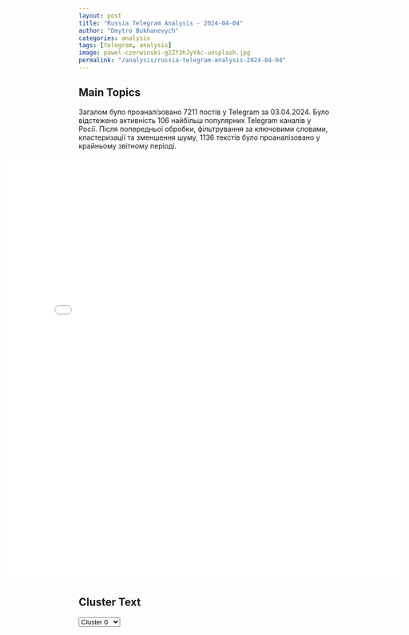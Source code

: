 ```yaml
---
layout: post
title: "Russia Telegram Analysis - 2024-04-04"
author: "Dmytro Bukhanevych"
categories: analysis
tags: [telegram, analysis]
image: pawel-czerwinski-g2Zf3hJyYAc-unsplash.jpg
permalink: "/analysis/russia-telegram-analysis-2024-04-04"
---
```


<style>
    /* Adjusting iframe-container styles */
    .wide-iframe-container {
        width: calc(100% + 30vw);  /* Extending the width */
        margin-left: -15vw;       /* Negative margin to push to the left */
        overflow: hidden;         /* In case the iframe content spills over */
    }

    .wide-iframe-container iframe {
        width: 100%;  /* Making the iframe take the full width of its container */
        border: none; /* Removing any borders from the iframe */
    }

    /* Toggle mechanism */
    .hidden {
        display: none;
    }
    
    .show-content-target:checked + .show-content {
        display: block;
    }
</style>

<h2>Main Topics</h2>
<p>Загалом було проаналізовано 7211 постів у Telegram за 03.04.2024. Було відстежено активність 106 найбільш популярних Telegram каналів у Росії. Після попередньої обробки, фільтрування за ключовими словами, кластеризації та зменшення шуму, 1136 текстів було проаналізовано у крайньому звітному періоді.</p>
<!-- Embedding Main Plotly Visualization -->
<div class="wide-iframe-container">
    <iframe src="{{site.baseurl}}/visualizations/2024-04-04/fig_topics_time.html" height="850"></iframe>
</div>


<h2>Cluster Text</h2>

<!-- Dropdown to select a cluster -->
<select id="clusterSelector" onchange="displayClusterText()">
<option value="0">Cluster 0</option><option value="1">Cluster 1</option><option value="2">Cluster 2</option><option value="3">Cluster 3</option><option value="4">Cluster 4</option><option value="5">Cluster 5</option><option value="6">Cluster 6</option><option value="7">Cluster 7</option><option value="8">Cluster 8</option><option value="9">Cluster 9</option><option value="10">Cluster 10</option><option value="11">Cluster 11</option><option value="12">Cluster 12</option>
</select>

<!-- Display area for the selected cluster's text -->
<div id="clusterTextDisplay" class="hidden"></div>

<script type="text/javascript">
    var clusterDetails = {"0": "<b>Total Posts:</b> 40<br><b>Date:</b> 2024-04-03 19:49:18+00:00<br><b>Author:</b> warhistoryalconafter<br><b>Link:</b> https://t.me/s/warhistoryalconafter/156223<br><b>Subscribers:</b> 494268<br><b>Text:</b> \u0422\u0435\u043a\u0441\u0442: \ud83c\uddf7\ud83c\uddfa \ud83c\uddeb\ud83c\uddf7 \ud83c\uddfa\ud83c\udde6\u26a1\ufe0f\u041c\u0438\u043d\u0438\u0441\u0442\u0440 \u043e\u0431\u043e\u0440\u043e\u043d\u044b \u0424\u0440\u0430\u043d\u0446\u0438\u0438 \u043d\u0430\u0441\u0442\u043e\u0439\u0447\u0438\u0432\u043e \u043f\u044b\u0442\u0430\u043b\u0441\u044f \u0443\u0431\u0435\u0434\u0438\u0442\u044c \u0428\u043e\u0439\u0433\u0443 \u0432 \u043d\u0435\u043f\u0440\u0438\u0447\u0430\u0441\u0442\u043d\u043e\u0441\u0442\u0438 \u0423\u043a\u0440\u0430\u0438\u043d\u044b \u0438 \u0417\u0430\u043f\u0430\u0434\u0430 \u043a \u0430\u0442\u0430\u043a\u0435 \u0442\u0435\u0440\u0440\u043e\u0440\u0438\u0441\u0442\u043e\u0432 \u0432 \"\u041a\u0440\u043e\u043a\u0443\u0441\u0435\", \u043f\u0435\u0440\u0435\u043a\u043b\u0430\u0434\u044b\u0432\u0430\u044f \u043e\u0442\u0432\u0435\u0442\u0441\u0442\u0432\u0435\u043d\u043d\u043e\u0441\u0442\u044c \u043d\u0430 \u0437\u0430\u043f\u0440\u0435\u0449\u0435\u043d\u043d\u043e\u0435 \u0432 \u0420\u043e\u0441\u0441\u0438\u0438 \u0418\u0413, \u0441\u043e\u043e\u0431\u0449\u0438\u043b\u0438 \u0432 \u041c\u0438\u043d\u043e\u0431\u043e\u0440\u043e\u043d\u044b \u0420\u0424. \u0428\u043e\u0439\u0433\u0443 \u0437\u0430\u044f\u0432\u0438\u043b \u0444\u0440\u0430\u043d\u0446\u0443\u0437\u0441\u043a\u043e\u043c\u0443 \u043a\u043e\u043b\u043b\u0435\u0433\u0435, \u0447\u0442\u043e \u0438\u043c\u0435\u044e\u0442\u0441\u044f \u0441\u0432\u0435\u0434\u0435\u043d\u0438\u044f \u043e\u0431 \u0443\u043a\u0440\u0430\u0438\u043d\u0441\u043a\u043e\u043c \u0441\u043b\u0435\u0434\u0435 \u0432 \u043e\u0440\u0433\u0430\u043d\u0438\u0437\u0430\u0446\u0438\u0438 \u0442\u0435\u0440\u0430\u043a\u0442\u0430. \u0428\u043e\u0439\u0433\u0443 \u0442\u0430\u043a\u0436\u0435 \u0443\u043a\u0430\u0437\u0430\u043b \u0433\u043b\u0430\u0432\u0435 \u041c\u0438\u043d\u043e\u0431\u043e\u0440\u043e\u043d\u044b \u0424\u0440\u0430\u043d\u0446\u0438\u0438, \u0447\u0442\u043e \u043f\u0440\u0438 \u043f\u0440\u0430\u043a\u0442\u0438\u0447\u0435\u0441\u043a\u043e\u0439 \u0440\u0435\u0430\u043b\u0438\u0437\u0430\u0446\u0438\u0438 \u043f\u043b\u0430\u043d\u043e\u0432 \u043f\u043e \u043e\u0442\u043f\u0440\u0430\u0432\u043a\u0435 \u0444\u0440\u0430\u043d\u0446\u0443\u0437\u0441\u043a\u043e\u0433\u043e \u043a\u043e\u043d\u0442\u0438\u043d\u0433\u0435\u043d\u0442\u0430 \u043d\u0430 \u0423\u043a\u0440\u0430\u0438\u043d\u0443 \u044d\u0442\u043e \u0441\u043e\u0437\u0434\u0430\u0441\u0442 \u043f\u0440\u043e\u0431\u043b\u0435\u043c\u044b \u041f\u0430\u0440\u0438\u0436\u0443.", "1": "<b>Total Posts:</b> 198<br><b>Date:</b> 2024-04-03 16:08:50+00:00<br><b>Author:</b> ostashkonews<br><b>Link:</b> https://t.me/s/OstashkoNews/128392<br><b>Subscribers:</b> 385940<br><b>Text:</b> \u0422\u0435\u043a\u0441\u0442: \ud83c\uddf7\ud83c\uddfa\u0417\u0430\u044f\u0432\u043b\u0435\u043d\u0438\u044f \u0412\u043b\u0430\u0434\u0438\u043c\u0438\u0440\u0430 \u041f\u0443\u0442\u0438\u043d\u0430 \u0432 \u0440\u0435\u0436\u0438\u043c\u0435 \u0412\u041a\u0421 \u043f\u0440\u0438 \u043e\u0442\u043a\u0440\u044b\u0442\u0438\u0438 \u043d\u043e\u0432\u044b\u0445 \u043e\u0431\u044a\u0435\u043a\u0442\u043e\u0432 \u0432 \u0414\u043e\u043d\u0431\u0430\u0441\u0441\u0435 \u0438 \u041d\u043e\u0432\u043e\u0440\u043e\u0441\u0441\u0438\u0438\u25aa\ufe0f\u041a 2030 \u0433\u043e\u0434\u0443 \u0414\u043e\u043d\u0435\u0446\u043a\u0430\u044f \u0438 \u041b\u0443\u0433\u0430\u043d\u0441\u043a\u0430\u044f \u043d\u0430\u0440\u043e\u0434\u043d\u044b\u0435 \u0440\u0435\u0441\u043f\u0443\u0431\u043b\u0438\u043a\u0438, \u0417\u0430\u043f\u043e\u0440\u043e\u0436\u0441\u043a\u0430\u044f \u0438 \u0425\u0435\u0440\u0441\u043e\u043d\u0441\u043a\u0430\u044f \u043e\u0431\u043b\u0430\u0441\u0442\u0438 \u0434\u043e\u043b\u0436\u043d\u044b \u0432\u044b\u0439\u0442\u0438 \u043d\u0430 \u043e\u0431\u0449\u0435\u0440\u043e\u0441\u0441\u0438\u0439\u0441\u043a\u0438\u0439 \u0443\u0440\u043e\u0432\u0435\u043d\u044c \u043f\u043e \u043a\u043b\u044e\u0447\u0435\u0432\u044b\u043c \u043f\u043e\u043a\u0430\u0437\u0430\u0442\u0435\u043b\u044f\u043c \u043a\u0430\u0447\u0435\u0441\u0442\u0432\u0430 \u0436\u0438\u0437\u043d\u0438 \u043b\u044e\u0434\u0435\u0439 \u0438 \u0441\u043e\u0446\u0438\u0430\u043b\u044c\u043d\u043e-\u044d\u043a\u043e\u043d\u043e\u043c\u0438\u0447\u0435\u0441\u043a\u043e\u0433\u043e \u0440\u0430\u0437\u0432\u0438\u0442\u0438\u044f.\u25aa\ufe0f\u041c\u044b \u043e\u0434\u0438\u043d \u043d\u0430\u0440\u043e\u0434, \u043c\u044b \u043d\u0438\u043a\u043e\u0433\u0434\u0430 \u043e\u0431 \u044d\u0442\u043e\u043c \u043d\u0435 \u0437\u0430\u0431\u044b\u0432\u0430\u043b\u0438, \u0438 \u043c\u044b \u0431\u0443\u0434\u0435\u043c \u0438\u0441\u0445\u043e\u0434\u0438\u0442\u044c \u0438\u0437 \u044d\u0442\u043e\u0433\u043e.\u25aa\ufe0f\u041d\u0443\u0436\u043d\u043e \u043d\u0430\u043b\u0430\u0436\u0438\u0432\u0430\u0442\u044c \u0440\u0430\u0431\u043e\u0442\u0443 \u043f\u0440\u0430\u0432\u043e\u043e\u0445\u0440\u0430\u043d\u0438\u0442\u0435\u043b\u044c\u043d\u044b\u0445 \u043e\u0440\u0433\u0430\u043d\u043e\u0432 \u043d\u0430 \u043d\u043e\u0432\u044b\u0445 \u0442\u0435\u0440\u0440\u0438\u0442\u043e\u0440\u0438\u044f\u0445, \u0447\u0442\u043e\u0431\u044b \u043b\u044e\u0434\u0438 \u0447\u0443\u0432\u0441\u0442\u0432\u043e\u0432\u0430\u043b\u0438 \u0441\u0435\u0431\u044f \u0432 \u0431\u0435\u0437\u043e\u043f\u0430\u0441\u043d\u043e\u0441\u0442\u0438 \u0432\u043e \u0432\u0441\u0435\u0445 \u0441\u043c\u044b\u0441\u043b\u0430\u0445.\u25aa\ufe0f\u0412 \u041c\u0430\u0440\u0438\u0443\u043f\u043e\u043b\u0435 \u043e\u0442\u043a\u0440\u044b\u0432\u0430\u0435\u0442\u0441\u044f \u0444\u0438\u043b\u0438\u0430\u043b \u0412\u043e\u043b\u0433\u043e\u0433\u0440\u0430\u0434\u0441\u043a\u043e\u0439 \u0430\u043a\u0430\u0434\u0435\u043c\u0438\u0438 \u041c\u0412\u0414, \u0432 \u043d\u0435\u0439 \u043d\u0430\u0447\u043d\u0443\u0442 \u0443\u0447\u0438\u0442\u044c\u0441\u044f \u0431\u043e\u043b\u0435\u0435 400 \u043a\u0443\u0440\u0441\u0430\u043d\u0442\u043e\u0432.\u25aa\ufe0f\u0412 \u041c\u0430\u0440\u0438\u0443\u043f\u043e\u043b\u0435 \u043f\u043e\u0441\u0442\u0440\u043e\u0435\u043d \u043d\u043e\u0432\u044b\u0439 \u0436\u0438\u043b\u043e\u0439 \u043a\u0432\u0430\u0440\u0442\u0430\u043b, \u0432 \u043d\u0435\u0433\u043e \u0432\u043e\u0448\u043b\u0438 10 \u043c\u043d\u043e\u0433\u043e\u043a\u0432\u0430\u0440\u0442\u0438\u0440\u043d\u044b\u0445 \u0434\u043e\u043c\u043e\u0432 \u043e\u0431\u0449\u0435\u0439 \u043f\u043b\u043e\u0449\u0430\u0434\u044c\u044e \u0431\u043e\u043b\u0435\u0435 65 000 \u043a\u0432 \u043c\u0435\u0442\u0440\u043e\u0432, \u044d\u0442\u043e \u043f\u043e\u0440\u044f\u0434\u043a\u0430 600 \u043a\u0432\u0430\u0440\u0442\u0438\u0440.\u25aa\ufe0f\u0412 \u041b\u0443\u0433\u0430\u043d\u0441\u043a\u0435 \u0432\u043e\u0441\u0441\u0442\u0430\u043d\u043e\u0432\u043b\u0435\u043d\u0430 \u0434\u0435\u0442\u0441\u043a\u043e-\u044e\u043d\u043e\u0448\u0435\u0441\u043a\u0430\u044f \u0441\u043f\u043e\u0440\u0442\u0448\u043a\u043e\u043b\u0430 \u041e\u043b\u0438\u043c\u043f\u0438\u0439\u0441\u043a\u043e\u0433\u043e \u0440\u0435\u0437\u0435\u0440\u0432\u0430 \u043f\u043e \u0442\u044f\u0436\u0451\u043b\u043e\u0439 \u0430\u0442\u043b\u0435\u0442\u0438\u043a\u0435.", "2": "<b>Total Posts:</b> 110<br><b>Date:</b> 2024-04-03 12:21:36+00:00<br><b>Author:</b> zhest_belgorod<br><b>Link:</b> https://t.me/s/zhest_belgorod/42061<br><b>Subscribers:</b> 664902<br><b>Text:</b> \u0422\u0435\u043a\u0441\u0442: \u2757\ufe0f\u0418\u043d\u0444\u043e\u0440\u043c\u0430\u0446\u0438\u044f \u043e \u043d\u0430\u043d\u0435\u0441\u0435\u043d\u043d\u044b\u0445 \u0412\u0421\u0423 \u0443\u0434\u0430\u0440\u0430\u0445 \u043f\u043e \u043d\u0430\u0448\u0435\u043c\u0443 \u0440\u0435\u0433\u0438\u043e\u043d\u0443 \u0437\u0430 \u043f\u0440\u043e\u0448\u0435\u0434\u0448\u0438\u0435 \u0441\u0443\u0442\u043a\u0438:\u2800\u25aa\ufe0f\u0412 \u0411\u0435\u043b\u0433\u043e\u0440\u043e\u0434\u0441\u043a\u043e\u043c \u0440\u0430\u0439\u043e\u043d\u0435 \u043f\u043e \u0441\u0435\u043b\u0443 \u0416\u0443\u0440\u0430\u0432\u043b\u0435\u0432\u043a\u0430 \u0432\u044b\u043f\u0443\u0449\u0435\u043d\u043e 10 \u0430\u0440\u0442\u0438\u043b\u043b\u0435\u0440\u0438\u0439\u0441\u043a\u0438\u0445 \u0441\u043d\u0430\u0440\u044f\u0434\u043e\u0432, \u0442\u0430\u043a\u0436\u0435 \u043f\u0440\u043e\u0442\u0438\u0432\u043d\u0438\u043a \u0430\u0442\u0430\u043a\u043e\u0432\u0430\u043b \u0441 \u043f\u043e\u043c\u043e\u0449\u044c\u044e \u0434\u0440\u043e\u043d\u0430-\u043a\u0430\u043c\u0438\u043a\u0430\u0434\u0437\u0435. \u0412 \u0441\u0435\u043b\u0435 \u0429\u0435\u0442\u0438\u043d\u043e\u0432\u043a\u0430 \u0441 \u0411\u041f\u041b\u0410 \u0441\u0431\u0440\u043e\u0448\u0435\u043d\u043e \u043e\u0434\u043d\u043e \u0432\u0437\u0440\u044b\u0432\u043d\u043e\u0435 \u0443\u0441\u0442\u0440\u043e\u0439\u0441\u0442\u0432\u043e. \u041f\u043e\u0434 \u0430\u0440\u0442\u0438\u043b\u043b\u0435\u0440\u0438\u0439\u0441\u043a\u0438\u0439 \u043e\u0431\u0441\u0442\u0440\u0435\u043b \u043f\u043e\u043f\u0430\u043b\u043e \u0441\u0435\u043b\u043e \u041d\u0435\u0445\u043e\u0442\u0435\u0435\u0432\u043a\u0430 \u2013 \u0437\u0430\u0444\u0438\u043a\u0441\u0438\u0440\u043e\u0432\u0430\u043d\u043e 3 \u043f\u0440\u0438\u043b\u0435\u0442\u0430. \u0412 \u0434\u0430\u043d\u043d\u044b\u0445 \u043d\u0430\u0441\u0435\u043b\u0435\u043d\u043d\u044b\u0445 \u043f\u0443\u043d\u043a\u0442\u0430\u0445 \u043f\u043e\u0441\u0442\u0440\u0430\u0434\u0430\u0432\u0448\u0438\u0445 \u0438 \u0440\u0430\u0437\u0440\u0443\u0448\u0435\u043d\u0438\u0439 \u043d\u0435\u0442. \u0412 \u0440\u0435\u0437\u0443\u043b\u044c\u0442\u0430\u0442\u0435 \u0432\u043e\u0437\u0434\u0443\u0448\u043d\u043e\u0439 \u0430\u0442\u0430\u043a\u0438 \u0441\u043e \u0441\u0442\u043e\u0440\u043e\u043d\u044b \u0412\u0421\u0423 \u0440\u0430\u0437\u043b\u0438\u0447\u043d\u044b\u0435 \u0440\u0430\u0437\u0440\u0443\u0448\u0435\u043d\u0438\u044f \u0432\u044b\u044f\u0432\u043b\u0435\u043d\u044b \u0432 \u0414\u0443\u0431\u043e\u0432\u0441\u043a\u043e\u043c \u0441\u0435\u043b\u044c\u0441\u043a\u043e\u043c \u043f\u043e\u0441\u0435\u043b\u0435\u043d\u0438\u0438 \u2013 \u043f\u043e\u0432\u0440\u0435\u0436\u0434\u0435\u043d\u044b 5 \u0447\u0430\u0441\u0442\u043d\u044b\u0445 \u0436\u0438\u043b\u044b\u0445 \u0434\u043e\u043c\u043e\u0432\u043b\u0430\u0434\u0435\u043d\u0438\u0439, 3 \u043c\u043d\u043e\u0433\u043e\u043a\u0432\u0430\u0440\u0442\u0438\u0440\u043d\u044b\u0445 \u0434\u043e\u043c\u0430, 3 \u043d\u0430\u0434\u0432\u043e\u0440\u043d\u044b\u0445 \u043f\u043e\u0441\u0442\u0440\u043e\u0439\u043a\u0438, \u043f\u0440\u043e\u0438\u0437\u0432\u043e\u0434\u0441\u0442\u0432\u0435\u043d\u043d\u043e\u0435 \u043f\u043e\u043c\u0435\u0449\u0435\u043d\u0438\u0435, \u0437\u0434\u0430\u043d\u0438\u0435 \u0422\u0426 \u0438 4 \u0430\u0432\u0442\u043e\u043c\u043e\u0431\u0438\u043b\u044f. \u0412 \u0422\u0430\u0432\u0440\u043e\u0432\u0441\u043a\u043e\u043c \u0441\u0435\u043b\u044c\u0441\u043a\u043e\u043c \u043f\u043e\u0441\u0435\u043b\u0435\u043d\u0438\u0438 \u043f\u043e\u0441\u0442\u0440\u0430\u0434\u0430\u043b\u0438 6 \u0447\u0430\u0441\u0442\u043d\u044b\u0445 \u0434\u043e\u043c\u043e\u0432\u043b\u0430\u0434\u0435\u043d\u0438\u0439 \u0438 \u043e\u0434\u0438\u043d \u0430\u0432\u0442\u043e\u043c\u043e\u0431\u0438\u043b\u044c, \u0432 \u0420\u0430\u0437\u0443\u043c\u0435\u043d\u0441\u043a\u043e\u043c \u0441\u0435\u043b\u044c\u0441\u043a\u043e\u043c \u043f\u043e\u0441\u0435\u043b\u0435\u043d\u0438\u0438 \u0438 \u043f\u043e\u0441\u0435\u043b\u043a\u0435 \u041e\u043a\u0442\u044f\u0431\u0440\u044c\u0441\u043a\u0438\u0439 \u2013 \u043f\u043e \u043e\u0434\u043d\u043e\u043c\u0443 \u0447\u0430\u0441\u0442\u043d\u043e\u043c\u0443 \u0434\u043e\u043c\u043e\u0432\u043b\u0430\u0434\u0435\u043d\u0438\u044e \u0438 \u043e\u0434\u043d\u043e\u0439 \u043d\u0430\u0434\u0432\u043e\u0440\u043d\u043e\u0439 \u043f\u043e\u0441\u0442\u0440\u043e\u0439\u043a\u0435, \u0432 \u0411\u0435\u043b\u043e\u0432\u0441\u043a\u043e\u043c \u0441\u0435\u043b\u044c\u0441\u043a\u043e\u043c \u043f\u043e\u0441\u0435\u043b\u0435\u043d\u0438\u0438 \u0438 \u043f\u043e\u0441\u0435\u043b\u043a\u0435 \u0421\u0435\u0432\u0435\u0440\u043d\u044b\u0439 \u2013 \u043f\u043e \u043e\u0434\u043d\u043e\u043c\u0443 \u0447\u0430\u0441\u0442\u043d\u043e\u043c\u0443 \u0434\u043e\u043c\u043e\u0432\u043b\u0430\u0434\u0435\u043d\u0438\u044e, \u0432 \u041c\u0430\u0439\u0441\u043a\u043e\u043c, \u041d\u0438\u043a\u043e\u043b\u044c\u0441\u043a\u043e\u043c \u0438 \u041d\u043e\u0432\u043e\u0441\u0430\u0434\u043e\u0432\u0441\u043a\u043e\u043c \u0441\u0435\u043b\u044c\u0441\u043a\u0438\u0445 \u043f\u043e\u0441\u0435\u043b\u0435\u043d\u0438\u044f\u0445 \u2013 \u043f\u043e \u043e\u0434\u043d\u043e\u043c\u0443 \u0430\u0432\u0442\u043e\u043c\u043e\u0431\u0438\u043b\u044e. \u041d\u0438 \u0432 \u043e\u0434\u043d\u043e\u043c \u0438\u0437 \u043d\u0430\u0441\u0435\u043b\u0435\u043d\u043d\u044b\u0445 \u043f\u0443\u043d\u043a\u0442\u043e\u0432 \u0440\u0430\u0439\u043e\u043d\u0430 \u043f\u043e\u0441\u0442\u0440\u0430\u0434\u0430\u0432\u0448\u0438\u0445 \u043d\u0435\u0442.\u2800\u25aa\ufe0f\u0412 \u0411\u043e\u0440\u0438\u0441\u043e\u0432\u0441\u043a\u043e\u043c \u0440\u0430\u0439\u043e\u043d\u0435 \u0432 \u0441\u0435\u043b\u0435 \u0426\u0430\u043f\u043e\u0432\u043a\u0430 \u0441 \u0411\u041f\u041b\u0410 \u0441\u0431\u0440\u043e\u0448\u0435\u043d\u043e 3 \u0432\u0437\u0440\u044b\u0432\u043d\u044b\u0445 \u0443\u0441\u0442\u0440\u043e\u0439\u0441\u0442\u0432\u0430. \u0415\u0441\u0442\u044c \u043e\u0434\u0438\u043d \u043f\u043e\u0441\u0442\u0440\u0430\u0434\u0430\u0432\u0448\u0438\u0439. \u041c\u0443\u0436\u0447\u0438\u043d\u0430 \u0441 \u043a\u043e\u043d\u0442\u0443\u0437\u0438\u0435\u0439, \u0433\u0435\u043c\u0430\u0442\u043e\u043c\u043e\u0439 \u0438 \u0441\u0441\u0430\u0434\u0438\u043d\u043e\u0439 \u043f\u0440\u0430\u0432\u043e\u0439 \u043d\u043e\u0433\u0438 \u043d\u0430\u0445\u043e\u0434\u0438\u0442\u0441\u044f \u0432 \u0433\u043e\u0440\u043e\u0434\u0441\u043a\u043e\u0439 \u0431\u043e\u043b\u044c\u043d\u0438\u0446\u0435 \u21162 \u0433\u043e\u0440\u043e\u0434\u0430 \u0411\u0435\u043b\u0433\u043e\u0440\u043e\u0434\u0430, \u0433\u0434\u0435 \u0432\u0440\u0430\u0447\u0438 \u043e\u043a\u0430\u0437\u044b\u0432\u0430\u044e\u0442 \u0435\u043c\u0443 \u0432\u0441\u044e \u043d\u0435\u043e\u0431\u0445\u043e\u0434\u0438\u043c\u0443\u044e \u043c\u0435\u0434\u0438\u0446\u0438\u043d\u0441\u043a\u0443\u044e \u043f\u043e\u043c\u043e\u0449\u044c. \u0412 \u0440\u0435\u0437\u0443\u043b\u044c\u0442\u0430\u0442\u0435 \u0430\u0442\u0430\u043a\u0438 \u043d\u0430 \u0442\u0435\u0440\u0440\u0438\u0442\u043e\u0440\u0438\u0438 \u0441\u0435\u043b\u044c\u0441\u043a\u043e\u0445\u043e\u0437\u044f\u0439\u0441\u0442\u0432\u0435\u043d\u043d\u043e\u0433\u043e \u043f\u0440\u0435\u0434\u043f\u0440\u0438\u044f\u0442\u0438\u044f \u043f\u043e\u0432\u0440\u0435\u0436\u0434\u0435\u043d \u0433\u0440\u0443\u0437\u043e\u0432\u043e\u0439 \u0430\u0432\u0442\u043e\u043c\u043e\u0431\u0438\u043b\u044c.\u2800\u25aa\ufe0f\u0412 \u0412\u0430\u043b\u0443\u0439\u0441\u043a\u043e\u043c \u0433\u043e\u0440\u043e\u0434\u0441\u043a\u043e\u043c \u043e\u043a\u0440\u0443\u0433\u0435 \u0432 \u0441\u0435\u043b\u0435 \u0414\u043e\u043b\u0433\u043e\u0435 \u043f\u0440\u043e\u0442\u0438\u0432\u043d\u0438\u043a \u0430\u0442\u0430\u043a\u043e\u0432\u0430\u043b \u0441 \u043f\u043e\u043c\u043e\u0449\u044c\u044e \u0434\u0432\u0443\u0445 \u0434\u0440\u043e\u043d\u043e\u0432-\u043a\u0430\u043c\u0438\u043a\u0430\u0434\u0437\u0435. \u041f\u043e\u0441\u0442\u0440\u0430\u0434\u0430\u0432\u0448\u0438\u0445 \u043d\u0435\u0442. \u0412 \u0434\u0432\u0443\u0445 \u0447\u0430\u0441\u0442\u043d\u044b\u0445 \u0436\u0438\u043b\u044b\u0445 \u0434\u043e\u043c\u043e\u0432\u043b\u0430\u0434\u0435\u043d\u0438\u044f\u0445 \u0432\u044b\u0431\u0438\u0442\u044b \u043e\u043a\u043d\u0430 \u0438 \u043f\u043e\u0441\u0435\u0447\u0435\u043d\u043e \u043e\u0433\u0440\u0430\u0436\u0434\u0435\u043d\u0438\u0435. \u041f\u043e\u0432\u0440\u0435\u0436\u0434\u0435\u043d\u043e \u0434\u0432\u0430 \u0430\u0432\u0442\u043e\u043c\u043e\u0431\u0438\u043b\u044f.\u2800\u25aa\ufe0f\u0412 \u0413\u0440\u0430\u0439\u0432\u043e\u0440\u043e\u043d\u0441\u043a\u043e\u043c \u0433\u043e\u0440\u043e\u0434\u0441\u043a\u043e\u043c \u043e\u043a\u0440\u0443\u0433\u0435 \u043f\u0440\u043e\u0434\u043e\u043b\u0436\u0430\u044e\u0442\u0441\u044f \u043e\u0431\u0441\u0442\u0440\u0435\u043b\u044b. \u0417\u0430 \u043f\u0440\u043e\u0448\u0435\u0434\u0448\u0438\u0435 \u0441\u0443\u0442\u043a\u0438 \u043d\u0430 \u0442\u0435\u0440\u0440\u0438\u0442\u043e\u0440\u0438\u0438 \u043e\u043a\u0440\u0443\u0433\u0430 \u043f\u043e\u0441\u0442\u0440\u0430\u0434\u0430\u0432\u0448\u0438\u0445 \u043d\u0435\u0442. \u0412 \u0433\u043e\u0440\u043e\u0434\u0435 \u0413\u0440\u0430\u0439\u0432\u043e\u0440\u043e\u043d \u0440\u0430\u0437\u043b\u0438\u0447\u043d\u044b\u0435 \u0440\u0430\u0437\u0440\u0443\u0448\u0435\u043d\u0438\u044f \u0432\u044b\u044f\u0432\u043b\u0435\u043d\u044b \u0432 \u043e\u0434\u043d\u043e\u043c \u0447\u0430\u0441\u0442\u043d\u043e\u043c \u0436\u0438\u043b\u043e\u043c \u0434\u043e\u043c\u043e\u0432\u043b\u0430\u0434\u0435\u043d\u0438\u0438. \u0412 \u0441\u0435\u043b\u0435 \u041c\u043e\u043a\u0440\u0430\u044f \u041e\u0440\u043b\u043e\u0432\u043a\u0430 \u043f\u043e\u0441\u0442\u0440\u0430\u0434\u0430\u043b\u0438 \u043e\u0434\u043d\u043e \u0447\u0430\u0441\u0442\u043d\u043e\u0435 \u0434\u043e\u043c\u043e\u0432\u043b\u0430\u0434\u0435\u043d\u0438\u0435 \u0438 \u043e\u0434\u0438\u043d \u0430\u0432\u0442\u043e\u043c\u043e\u0431\u0438\u043b\u044c, \u0432 \u0441\u0435\u043b\u0435 \u0417\u0430\u0440\u0435\u0447\u044c\u0435-\u041f\u0435\u0440\u0432\u043e\u0435 \u2013 \u043e\u0434\u0438\u043d \u0430\u0432\u0442\u043e\u043c\u043e\u0431\u0438\u043b\u044c, \u0432 \u0441\u0435\u043b\u0435 \u041a\u043e\u0437\u0438\u043d\u043a\u0430 \u2013 \u043e\u0434\u043d\u0430 \u043a\u0432\u0430\u0440\u0442\u0438\u0440\u0430 \u0432 \u041c\u041a\u0414, \u0432 \u0441\u0435\u043b\u0435 \u041f\u043e\u0447\u0430\u0435\u0432\u043e \u2013 \u0442\u0440\u0430\u043a\u0442\u043e\u0440, \u0432 \u0441\u0435\u043b\u0435 \u041d\u043e\u0432\u043e\u0441\u0442\u0440\u043e\u0435\u0432\u043a\u0430-\u0412\u0442\u043e\u0440\u0430\u044f \u2013 \u043e\u0434\u043d\u043e \u0447\u0430\u0441\u0442\u043d\u043e\u0435 \u0436\u0438\u043b\u043e\u0435 \u0434\u043e\u043c\u043e\u0432\u043b\u0430\u0434\u0435\u043d\u0438\u0435 \u0438 \u0445\u043e\u0437\u043f\u043e\u0441\u0442\u0440\u043e\u0439\u043a\u0430.\u2800\u25aa\ufe0f\u0412 \u041a\u043e\u0440\u043e\u0447\u0430\u043d\u0441\u043a\u043e\u043c \u0440\u0430\u0439\u043e\u043d\u0435 \u0440\u044f\u0434\u043e\u043c \u0441 \u0441\u0435\u043b\u043e\u043c \u0411\u0443\u0431\u043d\u043e\u0432\u043e \u0432 \u043f\u043e\u043b\u0435 \u043e\u0431\u043d\u0430\u0440\u0443\u0436\u0435\u043d \u0438 \u0443\u043d\u0438\u0447\u0442\u043e\u0436\u0435\u043d \u043d\u0430 \u043c\u0435\u0441\u0442\u0435 \u0432\u0445\u0440\u044b\u0432\u043e\u0442\u0435\u0445\u043d\u0438\u043a\u0430\u043c\u0438 \u0432\u0437\u0440\u044b\u0432\u043e\u043e\u043f\u0430\u0441\u043d\u044b\u0439 \u043f\u0440\u0435\u0434\u043c\u0435\u0442. \u041e\u0431\u043e\u0448\u043b\u043e\u0441\u044c \u0431\u0435\u0437 \u043f\u043e\u0441\u043b\u0435\u0434\u0441\u0442\u0432\u0438\u0439.\u2800\u25aa\ufe0f\u0412 \u041a\u0440\u0430\u0441\u043d\u043e\u044f\u0440\u0443\u0436\u0441\u043a\u043e\u043c \u0440\u0430\u0439\u043e\u043d\u0435 \u043f\u043e\u0434 \u043c\u0438\u043d\u043e\u043c\u0435\u0442\u043d\u044b\u0439 \u043e\u0431\u0441\u0442\u0440\u0435\u043b \u043f\u043e\u043f\u0430\u043b\u0430 \u043e\u043a\u0440\u0430\u0438\u043d\u0430 \u0441\u0435\u043b\u0430 \u0421\u0442\u0430\u0440\u043e\u0441\u0435\u043b\u044c\u0435 \u2013 \u0443\u0441\u0442\u0430\u043d\u043e\u0432\u043b\u0435\u043d\u043e 14 \u043f\u0440\u0438\u043b\u0435\u0442\u043e\u0432. \u0422\u0430\u043a\u0436\u0435 \u043d\u0430 \u043e\u043a\u0440\u0430\u0438\u043d\u0435 \u0441\u0435\u043b\u0430 \u043f\u0440\u043e\u0442\u0438\u0432\u043d\u0438\u043a \u0430\u0442\u0430\u043a\u043e\u0432\u0430\u043b \u0441 \u043f\u043e\u043c\u043e\u0449\u044c\u044e \u0434\u0432\u0443\u0445 \u0434\u0440\u043e\u043d\u043e\u0432-\u043a\u0430\u043c\u0438\u043a\u0430\u0434\u0437\u0435 \u0438 \u0441\u0431\u0440\u043e\u0441\u0438\u043b \u0441 \u0411\u041f\u041b\u0410 \u043e\u0434\u043d\u043e \u0432\u0437\u0440\u044b\u0432\u043d\u043e\u0435 \u0443\u0441\u0442\u0440\u043e\u0439\u0441\u0442\u0432\u043e. \u041f\u043e\u0441\u0442\u0440\u0430\u0434\u0430\u0432\u0448\u0438\u0445 \u0438 \u0440\u0430\u0437\u0440\u0443\u0448\u0435\u043d\u0438\u0439 \u043d\u0435\u0442.\u2800\u25aa\ufe0f\u0412 \u0428\u0435\u0431\u0435\u043a\u0438\u043d\u0441\u043a\u043e\u043c \u0433\u043e\u0440\u043e\u0434\u0441\u043a\u043e\u043c \u043e\u043a\u0440\u0443\u0433\u0435 \u043f\u043e \u0441\u0435\u043b\u0443 \u041a\u0440\u0430\u0441\u043d\u043e\u0435 \u0432\u044b\u043f\u0443\u0449\u0435\u043d\u043e 6 \u043c\u0438\u043d\u043e\u043c\u0435\u0442\u043d\u044b\u0445 \u0441\u043d\u0430\u0440\u044f\u0434\u043e\u0432, \u043f\u043e \u041c\u0410\u041f\u041f \u00ab\u0428\u0435\u0431\u0435\u043a\u0438\u043d\u043e\u00bb \u2013 5, \u043f\u043e \u0441\u0435\u043b\u0443 \u041d\u043e\u0432\u0430\u044f \u0422\u0430\u0432\u043e\u043b\u0436\u0430\u043d\u043a\u0430 \u2013 4 \u043c\u0438\u043d\u043e\u043c\u0435\u0442\u043d\u044b\u0445 \u0441\u043d\u0430\u0440\u044f\u0434\u0430. \u041d\u0438 \u0432 \u043e\u0434\u043d\u043e\u043c \u0438\u0437 \u043d\u0430\u0441\u0435\u043b\u0435\u043d\u043d\u044b\u0445 \u043f\u0443\u043d\u043a\u0442\u043e\u0432 \u043e\u043a\u0440\u0443\u0433\u0430 \u043f\u043e\u0441\u0442\u0440\u0430\u0434\u0430\u0432\u0448\u0438\u0445 \u0438 \u0440\u0430\u0437\u0440\u0443\u0448\u0435\u043d\u0438\u0439 \u043d\u0435\u0442.\ud83d\udd25 \u0416\u0435\u0441\u0442\u044c \u0411\u0435\u043b\u0433\u043e\u0440\u043e\u0434 - \u043f\u043e\u0434\u043f\u0438\u0441\u0430\u0442\u044c\u0441\u044f", "3": "<b>Total Posts:</b> 44<br><b>Date:</b> 2024-04-03 05:22:35+00:00<br><b>Author:</b> chtddd<br><b>Link:</b> https://t.me/s/chtddd/73744<br><b>Subscribers:</b> 457718<br><b>Text:</b> \u0422\u0435\u043a\u0441\u0442: \u2757\ufe0f\u0421\u0428\u0410 \u043f\u0440\u0435\u0434\u0443\u043f\u0440\u0435\u0436\u0434\u0430\u043b\u0438 \u0420\u043e\u0441\u0441\u0438\u044e \u043e \u043f\u043e\u0434\u0433\u043e\u0442\u043e\u0432\u043a\u0435 \u0442\u0435\u0440\u0430\u043a\u0442\u0430 \u0438\u043c\u0435\u043d\u043d\u043e \u0432 \u00ab\u041a\u0440\u043e\u043a\u0443\u0441\u0435\u00bb, \u043f\u0438\u0448\u0435\u0442 The Washington Post \u0441\u043e \u0441\u0441\u044b\u043b\u043a\u043e\u0439 \u043d\u0430 \u0438\u0441\u0442\u043e\u0447\u043d\u0438\u043a\u0438. \u0420\u0430\u0437\u0432\u0435\u0434\u0434\u0430\u043d\u044b\u0435 \u043f\u0435\u0440\u0435\u0434\u0430\u043b\u0438 \u041c\u043e\u0441\u043a\u0432\u0435 6 \u043c\u0430\u0440\u0442\u0430.\u0412\u0447\u0435\u0440\u0430 \u0433\u043b\u0430\u0432\u0430 \u0424\u0421\u0411 \u0411\u043e\u0440\u0442\u043d\u0438\u043a\u043e\u0432 \u0437\u0430\u044f\u0432\u0438\u043b, \u0447\u0442\u043e \u0438\u043d\u0444\u043e\u0440\u043c\u0430\u0446\u0438\u044f \u0412\u0430\u0448\u0438\u043d\u0433\u0442\u043e\u043d\u0430 \u0431\u044b\u043b\u0430 \u00ab\u0441\u043b\u0438\u0448\u043a\u043e\u043c \u043e\u0431\u0449\u0435\u0439\u00bb \u0438 \u00ab\u043d\u0435 \u043f\u043e\u0437\u0432\u043e\u043b\u0438\u043b\u0430 \u0432\u044b\u044f\u0432\u0438\u0442\u044c \u0432\u0441\u0435\u0445, \u043a\u0442\u043e \u043c\u043e\u0433 \u0443\u0447\u0430\u0441\u0442\u0432\u043e\u0432\u0430\u0442\u044c \u0432 \u043d\u0430\u043f\u0430\u0434\u0435\u043d\u0438\u0438\u00bb. \u041f\u0443\u0442\u0438\u043d \u0434\u043e \u0442\u0435\u0440\u0430\u043a\u0442\u0430 \u0438 \u0432\u043e\u0432\u0441\u0435 \u043f\u0443\u0431\u043b\u0438\u0447\u043d\u043e \u043d\u0430\u0437\u0432\u0430\u043b \u043f\u0440\u0435\u0434\u0443\u043f\u0440\u0435\u0436\u0434\u0435\u043d\u0438\u0435 \u0421\u0428\u0410 \u00ab\u0448\u0430\u043d\u0442\u0430\u0436\u043e\u043c\u00bb.", "4": "<b>Total Posts:</b> 40<br><b>Date:</b> 2024-04-03 21:06:33+00:00<br><b>Author:</b> boris_rozhin<br><b>Link:</b> https://t.me/s/boris_rozhin/118988<br><b>Subscribers:</b> 857892<br><b>Text:</b> \u0422\u0435\u043a\u0441\u0442: \u0412\u043e\u0435\u043d\u043d\u044b\u0439 \u044d\u043a\u0441\u043f\u0435\u0440\u0442 \u0411\u043e\u0440\u0438\u0441 \u0420\u043e\u0436\u0438\u043d \u043e \u0441\u0438\u0442\u0443\u0430\u0446\u0438\u0438 \u043d\u0430 \u0410\u0432\u0434\u0435\u0435\u0432\u0441\u043a\u043e\u043c \u043d\u0430\u043f\u0440\u0430\u0432\u043b\u0435\u043d\u0438\u0438 \u0421\u0412\u041e \u043a 00.03 \u043c\u0441\u043a 04.04.2024 \u0433. \u0441\u043f\u0435\u0446\u0438\u0430\u043b\u044c\u043d\u043e \u0434\u043b\u044f \u043a\u0430\u043d\u0430\u043b\u0430 \u0412\u043e\u0435\u043d\u043a\u043e\u0440 \u041a\u043e\u0442\u0435\u043d\u043e\u043a @voenkorKotenok:1. \u0412\u0421 \u0420\u0424 \u0440\u0430\u0441\u0448\u0438\u0440\u0438\u043b\u0438 \u0437\u043e\u043d\u0443 \u043a\u043e\u043d\u0442\u0440\u043e\u043b\u044f \u0443 \u0437\u0430\u043f\u0430\u0434\u043d\u044b\u0445 \u043e\u043a\u0440\u0430\u0438\u043d\u0430\u0445 \u043d.\u043f. \u0412\u043e\u0434\u044f\u043d\u043e\u0435, \u0430 \u0442\u0430\u043a\u0436\u0435 \u043d\u0435\u043c\u043d\u043e\u0433\u043e \u043f\u0440\u043e\u0434\u0432\u0438\u043d\u0443\u043b\u0438\u0441\u044c \u0432 \u043d.\u043f. \u041f\u0435\u0440\u0432\u043e\u043c\u0430\u0439\u0441\u043a\u0435. \u041f\u0440\u043e\u0442\u0438\u0432\u043d\u0438\u043a \u0432\u044b\u043d\u0443\u0436\u0434\u0435\u043d \u043e\u0442\u0442\u044f\u0433\u0438\u0432\u0430\u0442\u044c\u0441\u044f \u0441 \u0443\u0447\u0430\u0441\u0442\u043a\u043e\u043c \u043c\u0435\u0436\u0434\u0443 \u043d.\u043f. \u0412\u043e\u0434\u044f\u043d\u043e\u0435 \u0438 \u043f\u043e\u0441\u0430\u0434\u043a\u0430\u043c\u0438, \u0437\u0430\u043d\u044f\u0442\u044b\u043c\u0438 \u0412\u0421 \u0420\u0424, \u0432 \u043d\u0430\u043f\u0440\u0430\u0432\u043b\u0435\u043d\u0438\u0438 \u043d.\u043f. \u0423\u043c\u0430\u043d\u0441\u043a\u043e\u0435.2. \u0412 \u0440\u0430\u0439\u043e\u043d\u0435 \u043d.\u043f. \u0423\u043c\u0430\u043d\u0441\u043a\u043e\u0435 \u0438\u0434\u0443\u0442 \u043e\u0436\u0435\u0441\u0442\u043e\u0447\u0435\u043d\u043d\u044b\u0435 \u0432\u0441\u0442\u0440\u0435\u0447\u043d\u044b\u0435 \u0431\u043e\u0438 \u043a \u044e\u0433\u043e-\u0432\u043e\u0441\u0442\u043e\u043a\u0443 \u043e\u0442 \u043e\u043a\u0440\u0430\u0438\u043d \u043f\u043e\u0441\u0435\u043b\u043a\u0430. \u041f\u0440\u043e\u0442\u0438\u0432\u043d\u0438\u043a \u043f\u0440\u0435\u0434\u043f\u0440\u0438\u043d\u0438\u043c\u0430\u0435\u0442 \u043f\u043e\u043f\u044b\u0442\u043a\u0438 \u043a\u043e\u043d\u0442\u0440\u0430\u0442\u0430\u043a, \u0447\u0442\u043e\u0431\u044b \u043d\u0435 \u0434\u0430\u0442\u044c \u0412\u0421 \u0420\u0424 \u0437\u0430\u043a\u0440\u0435\u043f\u0438\u0442\u044c\u0441\u044f \u043d\u0435\u043f\u043e\u0441\u0440\u0435\u0434\u0441\u0442\u0432\u0435\u043d\u043d\u043e \u0443 \u0441\u0435\u043b\u0430. 3. \u0412 \u0440\u0430\u0439\u043e\u043d\u0435 \u043d.\u043f. \u041e\u0440\u043b\u043e\u0432\u043a\u0430 \u0412\u0421 \u0420\u0424 \u043f\u0440\u043e\u0434\u043e\u043b\u0436\u0430\u044e\u0442 \u0432\u0435\u0441\u0442\u0438 \u0448\u0442\u0443\u0440\u043c \u043d.\u043f. \u0421\u0435\u043c\u0435\u043d\u043e\u0432\u043a\u0430 (\u0434\u043e 20-25% \u043f\u043e\u0441\u0435\u043b\u043a\u0430 \u2014 \u043f\u043e\u0434 \u043a\u043e\u043d\u0442\u0440\u043e\u043b\u0435\u043c \u0412\u0421 \u0420\u0424), \u0430 \u0442\u0430\u043a\u0436\u0435 \u0440\u0430\u0441\u0448\u0438\u0440\u044f\u044e\u0442 \u0437\u043e\u043d\u0443 \u043a\u043e\u043d\u0442\u0440\u043e\u043b\u044f \u043c\u0435\u0436\u0434\u0443 \u043d.\u043f. \u041e\u0440\u043b\u043e\u0432\u043a\u0430 \u0438 \u0422\u043e\u043d\u0435\u043d\u044c\u043a\u043e\u0435.4. \u0412 \u043d.\u043f. \u0411\u0435\u0440\u0434\u044b\u0447\u0438 \u0412\u0421 \u0420\u0424 \u043f\u043e\u0441\u043b\u0435 \u043f\u0440\u043e\u0440\u044b\u0432\u0430 \u0432\u0434\u043e\u043b\u044c \u044e\u0436\u043d\u044b\u0445 \u043e\u043a\u0440\u0430\u0438\u043d \u0443\u0441\u0438\u043b\u0438\u0432\u0430\u044e\u0442 \u043d\u0430\u0436\u0438\u043c \u043d\u0430 \u0446\u0435\u043d\u0442\u0440\u0430\u043b\u044c\u043d\u044b\u0435 \u0447\u0430\u0441\u0442\u0438 \u043f\u043e\u0441\u0435\u043b\u043a\u0430. \u041f\u0440\u043e\u0442\u0438\u0432\u043d\u0438\u043a \u043f\u043e\u043a\u0430 \u0443\u0434\u0435\u0440\u0436\u0438\u0432\u0430\u0435\u0442\u0441\u044f \u0432 \u0441\u0435\u0432\u0435\u0440\u043e-\u0437\u0430\u043f\u0430\u0434\u043d\u043e\u0439 \u0447\u0430\u0441\u0442\u0438 \u043f\u043e\u0441\u0435\u043b\u043a\u0430 \u0438 \u043f\u0440\u0435\u0434\u043f\u0440\u0438\u043d\u0438\u043c\u0430\u0435\u0442 \u043a\u043e\u043d\u0442\u0440\u0430\u0442\u0430\u043a\u0438 \u043a \u0441\u0435\u0432\u0435\u0440\u0443 \u043e\u0442 \u0411\u0435\u0440\u0434\u044b\u0447\u0435\u0439, \u0447\u0442\u043e\u0431\u044b \u043d\u0435 \u0434\u043e\u043f\u0443\u0441\u0442\u0438\u0442\u044c \u043e\u0442\u0440\u0435\u0437\u0430\u043d\u0438\u0435 \u0441\u0432\u043e\u0438\u0445 \u0441\u0438\u043b \u0432 \u0440\u0430\u0439\u043e\u043d\u0435 \u043f\u043e\u0441\u0435\u043b\u043a\u0430. \u0414\u0430\u043b\u044c\u043d\u0435\u0439\u0448\u0435\u0435 \u043f\u0440\u043e\u0434\u0432\u0438\u0436\u0435\u043d\u0438\u0435 \u0412\u0421 \u0420\u0424 \u043a \u044e\u0433\u043e-\u0437\u0430\u043f\u0430\u0434\u0443 \u043e\u0442 \u043d.\u043f. \u0411\u0435\u0440\u0434\u044b\u0447\u0438, \u0430 \u0442\u0430\u043a\u0436\u0435 \u043a \u0437\u0430\u043f\u0430\u0434\u0443 \u043e\u0442 \u043d.\u043f. \u0422\u043e\u043d\u0435\u043d\u044c\u043a\u043e\u0435, \u0441\u043a\u043e\u0440\u0435\u0435 \u0432\u0441\u0435\u0433\u043e, \u043f\u0440\u0438\u0432\u0435\u0434\u0435\u0442 \u043a \u0441\u043a\u043e\u0440\u043e\u043c\u0443 \u043e\u0441\u0442\u0430\u0432\u043b\u0435\u043d\u0438\u044e \u043f\u0440\u043e\u0442\u0438\u0432\u043d\u0438\u043a\u043e\u043c \u0421\u0435\u043c\u0435\u043d\u043e\u0432\u043a\u0438.5. \u0412 \u0440\u0430\u0439\u043e\u043d\u0435 \u043d.\u043f. \u041e\u0447\u0435\u0440\u0435\u0442\u0438\u043d\u043e \u2014 \u0431\u0435\u0437 \u0441\u0443\u0449\u0435\u0441\u0442\u0432\u0435\u043d\u043d\u044b\u0445 \u0438\u0437\u043c\u0435\u043d\u0435\u043d\u0438\u0439.@voenkorKotenok", "5": "<b>Total Posts:</b> 73<br><b>Date:</b> 2024-04-03 05:08:01+00:00<br><b>Author:</b> wargonzo<br><b>Link:</b> https://t.me/s/wargonzo/19146<br><b>Subscribers:</b> 1079768<br><b>Text:</b> \u0422\u0435\u043a\u0441\u0442: \u26a1\ufe0f\u0424\u0440\u043e\u043d\u0442\u043e\u0432\u0430\u044f \u0441\u0432\u043e\u0434\u043a\u0430 \u043d\u0430 \u0443\u0442\u0440\u043e 03.04.2024\u26a1\ufe0f\u041d\u0430 \u0417\u0430\u043f\u043e\u0440\u043e\u0436\u0441\u043a\u043e\u043c \u0444\u0440\u043e\u043d\u0442\u0435 \u043f\u043e \u0432\u0441\u0435\u0439 \u043b\u0438\u043d\u0438\u0438, \u043f\u0440\u0435\u0438\u043c\u0443\u0449\u0435\u0441\u0442\u0432\u0435\u043d\u043d\u043e, \u043f\u043e\u0437\u0438\u0446\u0438\u043e\u043d\u043d\u044b\u0435 \u0431\u043e\u0438. \u041b\u0411\u0421 \u0431\u0435\u0437 \u0438\u0437\u043c\u0435\u043d\u0435\u043d\u0438\u0439. (\u0420\u0438\u0441. 1)\u0414\u043e\u043d\u0435\u0446\u043a\u043e\u043c \u0444\u0440\u043e\u043d\u0442\u0435. \u0412 \u041d\u043e\u0432\u043e\u043c\u0438\u0445\u0430\u0439\u043b\u043e\u0432\u043a\u0435 \u0440\u043e\u0441\u0441\u0438\u0439\u0441\u043a\u0438\u0435 \u0432\u043e\u0439\u0441\u043a\u0430 \u043e\u0431\u0445\u043e\u0434\u044f\u0442 \u043f\u0440\u043e\u0442\u0438\u0432\u043d\u0438\u043a\u0430 \u0441 \u044e\u0436\u043d\u043e\u0439 \u0438 \u0441\u0435\u0432\u0435\u0440\u043d\u043e\u0439 \u0441\u0442\u043e\u0440\u043e\u043d\u044b \u043d.\u043f., \u0447\u0442\u043e \u0432 \u0441\u043b\u0443\u0447\u0430\u0435 \u0443\u0441\u043f\u0435\u0445\u0430 \u043c\u0430\u043d\u0451\u0432\u0440\u0430, \u0441\u0442\u0430\u0432\u0438\u0442 \u0443\u043a\u0440\u0430\u0438\u043d\u0441\u043a\u0438\u0439 \u0433\u0430\u0440\u043d\u0438\u0437\u043e\u043d \u0432 \u043e\u0447\u0435\u043d\u044c \u0437\u0430\u0442\u0440\u0443\u0434\u043d\u0438\u0442\u0435\u043b\u044c\u043d\u043e\u0435 \u043f\u043e\u043b\u043e\u0436\u0435\u043d\u0438\u0435. \u0412 \u041f\u0435\u0440\u0432\u043e\u043c\u0430\u0439\u0441\u043a\u043e\u043c \u043f\u0440\u043e\u0434\u043e\u043b\u0436\u0430\u044e\u0442\u0441\u044f \u043e\u0436\u0435\u0441\u0442\u043e\u0447\u0451\u043d\u043d\u044b\u0435 \u0431\u043e\u0438, \u0412\u0421\u0423 \u0446\u0435\u043f\u043b\u044f\u044e\u0442\u0441\u044f \u0437\u0430 \u043a\u0430\u0436\u0434\u044b\u0439 \u043c\u0435\u0442\u0440, \u0412\u0421 \u0420\u0424 \u043d\u0435 \u043e\u0441\u043b\u0430\u0431\u043b\u044f\u044e\u0442 \u043d\u0430\u0442\u0438\u0441\u043a. \u0412 \u0440\u0430\u0439\u043e\u043d\u0435 \u0422\u043e\u043d\u0435\u043d\u044c\u043a\u043e\u0433\u043e \u0440\u043e\u0441\u0441\u0438\u0439\u0441\u043a\u0438\u0435 \u0432\u043e\u0439\u0441\u043a\u0430 \u043f\u044b\u0442\u0430\u044e\u0442\u0441\u044f \u0440\u0430\u0437\u0432\u0438\u0442\u044c \u043d\u0430\u0441\u0442\u0443\u043f\u043b\u0435\u043d\u0438\u0435 \u0432 \u043d\u0430\u043f\u0440\u0430\u0432\u043b\u0435\u043d\u0438\u0438 \u0423\u043c\u0430\u043d\u0441\u043a\u043e\u0433\u043e, \u0412\u0421\u0423 \u043e\u043a\u0430\u0437\u044b\u0432\u0430\u044e\u0442 \u0441\u0435\u0440\u044c\u0435\u0437\u043d\u043e\u0435 \u0441\u043e\u043f\u0440\u043e\u0442\u0438\u0432\u043b\u0435\u043d\u0438\u0435. \u0422\u044f\u0436\u0451\u043b\u044b\u0435 \u0431\u043e\u0438 \u043f\u0440\u043e\u0434\u043e\u043b\u0436\u0430\u044e\u0442\u0441\u044f \u043d\u0430 \u043e\u043a\u0440\u0430\u0438\u043d\u0430\u0445 \u0421\u0435\u043c\u0451\u043d\u043e\u0432\u043a\u0438 \u0438 \u0432 \u0411\u0435\u0440\u0434\u044b\u0447\u0430\u0445. (\u0420\u0438\u0441. 2)\u0411\u0430\u0445\u043c\u0443\u0442\u0441\u043a\u043e\u0435 \u043d\u0430\u043f\u0440\u0430\u0432\u043b\u0435\u043d\u0438\u0435. \u0412\u0421 \u0420\u0424 \u0432\u0441\u0435 \u0431\u043b\u0438\u0436\u0435 \u043f\u043e\u0434\u0431\u0438\u0440\u0430\u044e\u0442\u0441\u044f \u043a \u043e\u043a\u0440\u0430\u0438\u043d\u0430\u043c \u0427\u0430\u0441\u043e\u0432 \u042f\u0440\u0430. \u041f\u043e \u0433\u043e\u0440\u043e\u0434\u0443 \u0430\u043a\u0442\u0438\u0432\u043d\u043e \u0440\u0430\u0431\u043e\u0442\u0430\u0435\u0442 \u0430\u0432\u0438\u0430\u0446\u0438\u044f \u0438 \u0430\u0440\u0442\u0438\u043b\u043b\u0435\u0440\u0438\u044f, \u043f\u043e\u0434\u0433\u043e\u0442\u0430\u0432\u043b\u0438\u0432\u0430\u044f \u043f\u043e\u0447\u0432\u0443 \u0434\u043b\u044f \u0431\u0443\u0434\u0443\u0449\u0435\u0433\u043e \u0448\u0442\u0443\u0440\u043c\u0430. \u0412\u0421\u0423 \u0433\u043e\u0442\u043e\u0432\u044f\u0442\u0441\u044f \u043a \u043e\u0431\u043e\u0440\u043e\u043d\u0435 \u043d.\u043f. \u041f\u0430\u0440\u0430\u043b\u043b\u0435\u043b\u044c\u043d\u043e, \u0412\u0421 \u0420\u0424 \u0441\u0442\u0440\u0435\u043c\u044f\u0442\u0441\u044f \u0432\u044b\u0439\u0442\u0438 \u043d\u0430 \u043f\u043e\u0434\u0441\u0442\u0443\u043f\u044b \u043a \u0427\u0430\u0441\u043e\u0432 \u042f\u0440\u0443 \u0441\u043e \u0441\u0442\u043e\u0440\u043e\u043d\u044b \u0411\u043e\u0433\u0434\u0430\u043d\u043e\u0432\u043a\u0438 \u0438 \u0441 \u0437\u0430\u043f\u0430\u0434\u043d\u044b\u0445 \u043e\u043a\u0440\u0430\u0438\u043d \u0418\u0432\u0430\u043d\u043e\u0432\u0441\u043a\u043e\u0433\u043e (\u041a\u0440\u0430\u0441\u043d\u043e\u0433\u043e), \u043d\u043e \u0434\u043b\u044f \u0442\u0430\u043a\u043e\u0433\u043e \u043c\u0430\u043d\u0451\u0432\u0440\u0430 \u043f\u043e\u0442\u0440\u0435\u0431\u0443\u0435\u0442\u0441\u044f \u0432\u0440\u0435\u043c\u044f. (\u0420\u0438\u0441. 3)\u0421\u043c\u043e\u0442\u0440\u0438\u0442\u0435 \u0435\u0436\u0435\u0434\u043d\u0435\u0432\u043d\u044b\u0435 \u0441\u0432\u043e\u0434\u043a\u0438 \u043e\u0442 \u0430\u043d\u0430\u043b\u0438\u0442\u0438\u0447\u0435\u0441\u043a\u043e\u0433\u043e \u043e\u0442\u0434\u0435\u043b\u0430 @wargonzo*\u043d\u0430\u0448 \u043f\u0440\u043e\u0435\u043a\u0442 \u0441\u0443\u0449\u0435\u0441\u0442\u0432\u0443\u0435\u0442 \u043d\u0430 \u0441\u0440\u0435\u0434\u0441\u0442\u0432\u0430 \u043f\u043e\u0434\u043f\u0438\u0441\u0447\u0438\u043a\u043e\u0432, \u043a\u0430\u0440\u0442\u0430 \u0434\u043b\u044f \u043f\u043e\u043c\u043e\u0449\u04384276 3801 4149 1378", "6": "<b>Total Posts:</b> 19<br><b>Date:</b> 2024-04-03 09:28:36+00:00<br><b>Author:</b> rt_russian<br><b>Link:</b> https://t.me/s/rt_russian/195917<br><b>Subscribers:</b> 923554<br><b>Text:</b> \u0422\u0435\u043a\u0441\u0442: \u0412\u043b\u0430\u0434\u0438\u043c\u0438\u0440 \u041f\u0443\u0442\u0438\u043d \u043f\u0440\u0438\u0441\u0432\u043e\u0438\u043b \u0437\u0432\u0430\u043d\u0438\u0435 \u0413\u0435\u0440\u043e\u044f \u0420\u043e\u0441\u0441\u0438\u0438 \u043b\u0451\u0442\u0447\u0438\u043a\u0443-\u043a\u043e\u0441\u043c\u043e\u043d\u0430\u0432\u0442\u0443 \u0410\u043d\u043d\u0435 \u041a\u0438\u043a\u0438\u043d\u043e\u0439.\ud83d\udfe9 RT \u043d\u0430 \u0440\u0443\u0441\u0441\u043a\u043e\u043c. \u041f\u043e\u0434\u043f\u0438\u0448\u0438\u0441\u044c", "7": "<b>Total Posts:</b> 50<br><b>Date:</b> 2024-04-03 14:11:38+00:00<br><b>Author:</b> rian_ru<br><b>Link:</b> https://t.me/s/rian_ru/239481<br><b>Subscribers:</b> 3207721<br><b>Text:</b> \u0422\u0435\u043a\u0441\u0442: \u041d\u0410\u0422\u041e \u0445\u043e\u0447\u0435\u0442 \u0443\u0432\u0435\u043b\u0438\u0447\u0438\u0442\u044c \u0441\u0432\u043e\u044e \u043a\u043e\u043e\u0440\u0434\u0438\u043d\u0430\u0446\u0438\u043e\u043d\u043d\u0443\u044e \u0440\u043e\u043b\u044c \u0432 \u043f\u043e\u0441\u0442\u0430\u0432\u043a\u0430\u0445 \u043e\u0440\u0443\u0436\u0438\u044f \u0423\u043a\u0440\u0430\u0438\u043d\u0435 \u0438 \u043f\u043e\u0434\u0433\u043e\u0442\u043e\u0432\u043a\u0435 \u0435\u0435 \u0441\u043e\u043b\u0434\u0430\u0442: \u0437\u0430 \u0432\u044b\u0441\u0442\u0443\u043f\u0430\u0435\u0442 31 \u0441\u0442\u0440\u0430\u043d\u0430, \u0412\u0435\u043d\u0433\u0440\u0438\u044f - \u043f\u0440\u043e\u0442\u0438\u0432, \u0437\u0430\u044f\u0432\u0438\u043b \u0433\u043b\u0430\u0432\u0430 \u0432\u0435\u043d\u0433\u0435\u0440\u0441\u043a\u043e\u0433\u043e \u041c\u0418\u0414 \u0421\u0438\u0439\u044f\u0440\u0442\u043e.\u0413\u0435\u043d\u0441\u0435\u043a \u0430\u043b\u044c\u044f\u043d\u0441\u0430 \u0421\u0442\u043e\u043b\u0442\u0435\u043d\u0431\u0435\u0440\u0433 \u0433\u043e\u0432\u043e\u0440\u0438\u043b, \u0447\u0442\u043e \u041d\u0410\u0422\u041e \u0445\u043e\u0447\u0435\u0442 \u0441\u0434\u0435\u043b\u0430\u0442\u044c \u0432\u043e\u0435\u043d\u043d\u0443\u044e \u043f\u043e\u043c\u043e\u0449\u044c \u0423\u043a\u0440\u0430\u0438\u043d\u0435 \u043f\u0440\u0435\u0434\u0441\u043a\u0430\u0437\u0443\u0435\u043c\u043e\u0439 \u043d\u0430 \u0433\u043e\u0434\u044b \u0432\u043f\u0435\u0440\u0435\u0434.\u0410 \u0435\u0432\u0440\u043e\u043f\u0435\u0439\u0441\u043a\u0438\u0435 \u0421\u041c\u0418 \u0440\u0430\u043d\u0435\u0435 \u043f\u0438\u0441\u0430\u043b\u0438, \u0447\u0442\u043e \u0441\u043e\u044e\u0437\u043d\u0438\u043a\u0438 \u041a\u0438\u0435\u0432\u0430 \u043e\u043f\u0430\u0441\u0430\u044e\u0442\u0441\u044f \u043f\u0440\u0438\u0445\u043e\u0434\u0430 \u0422\u0440\u0430\u043c\u043f\u0430 \u043a \u0432\u043b\u0430\u0441\u0442\u0438 \u0432 \u0421\u0428\u0410, \u0438 \u0436\u0435\u043b\u0430\u043d\u0438\u0435 \u043f\u0435\u0440\u0435\u043b\u043e\u0436\u0438\u0442\u044c \u0432\u043e\u043f\u0440\u043e\u0441 \u043f\u043e\u043c\u043e\u0449\u0438 \u043d\u0430 \u041d\u0410\u0422\u041e \u0441\u0432\u044f\u0437\u0430\u043d\u043e \u043a\u0430\u043a \u0440\u0430\u0437 \u0441 \u044d\u0442\u0438\u043c.", "8": "<b>Total Posts:</b> 25<br><b>Date:</b> 2024-04-03 18:20:55+00:00<br><b>Author:</b> sergeykolyasnikov<br><b>Link:</b> https://t.me/s/SergeyKolyasnikov/58116<br><b>Subscribers:</b> 326997<br><b>Text:</b> \u0422\u0435\u043a\u0441\u0442: \ud83c\uddee\ud83c\uddf7\u0420\u0435\u0441\u0443\u0440\u0441\u044b, \u0441\u0432\u044f\u0437\u0430\u043d\u043d\u044b\u0435 \u0441 \u0438\u0440\u0430\u043d\u0441\u043a\u0438\u043c \u041a\u0421\u0418\u0420 (\u041a\u043e\u0440\u043f\u0443\u0441 \u0441\u0442\u0440\u0430\u0436\u0435\u0439 \u0438\u0441\u043b\u0430\u043c\u0441\u043a\u043e\u0439 \u0440\u0435\u0432\u043e\u043b\u044e\u0446\u0438\u0438), \u0437\u0430\u044f\u0432\u043b\u044f\u044e\u0442, \u0447\u0442\u043e \u0432 \u0431\u043b\u0438\u0436\u0430\u0439\u0448\u0435\u0435 \u0432\u0440\u0435\u043c\u044f \u043f\u043e \u0418\u0437\u0440\u0430\u0438\u043b\u044e \u0431\u0443\u0434\u0443\u0442 \u043d\u0430\u043d\u0435\u0441\u0435\u043d\u044b \"\u0441\u043c\u0435\u0440\u0442\u0435\u043b\u044c\u043d\u044b\u0435 \u0443\u0434\u0430\u0440\u044b\", \u043a\u043e\u0442\u043e\u0440\u044b\u0435 \u0441\u0442\u0430\u043d\u0443\u0442 \u0432\u043e\u0437\u043c\u0435\u0437\u0434\u0438\u0435\u043c \u0437\u0430 \u0430\u0442\u0430\u043a\u0443 \u043d\u0430 \u043a\u043e\u043d\u0441\u0443\u043b\u044c\u0441\u0442\u0432\u043e \u0418\u0440\u0430\u043d\u0430 \u0432 \u0414\u0430\u043c\u0430\u0441\u043a\u0435, \u0432\u043e \u0432\u0440\u0435\u043c\u044f \u043a\u043e\u0442\u043e\u0440\u043e\u0433\u043e \u043f\u043e\u0433\u0438\u0431 \u0440\u044f\u0434 \u0432\u044b\u0441\u0448\u0438\u0445 \u043e\u0444\u0438\u0446\u0435\u0440\u043e\u0432. \ud83c\uddee\ud83c\uddf1\u041f\u043e\u0441\u043e\u043b \u0418\u0437\u0440\u0430\u0438\u043b\u044f \u0432 \u0420\u043e\u0441\u0441\u0438\u0438 \u0443\u0436\u0435 \u0437\u0430\u044f\u0432\u0438\u043b, \u0447\u0442\u043e \u0418\u0437\u0440\u0430\u0438\u043b\u044c \u0433\u043e\u0442\u043e\u0432 \u043a \u043f\u0440\u044f\u043c\u043e\u043c\u0443 \u0432\u043e\u0435\u043d\u043d\u043e\u043c\u0443 \u0441\u0442\u043e\u043b\u043a\u043d\u043e\u0432\u0435\u043d\u0438\u044e \u0441 \u0418\u0440\u0430\u043d\u043e\u043c. \u0410\u0440\u043c\u0438\u044f \u0418\u0437\u0440\u0430\u0438\u043b\u044f \u043e\u0431\u044a\u044f\u0432\u0438\u043b\u0430 \u043e \u0434\u043e\u043f\u043e\u043b\u043d\u0438\u0442\u0435\u043b\u044c\u043d\u043e\u043c \u043f\u0440\u0438\u0437\u044b\u0432\u0435 \u0432\u043e\u0435\u043d\u043d\u043e\u0441\u043b\u0443\u0436\u0430\u0449\u0438\u0445 \u0438\u0437 \u0440\u0435\u0437\u0435\u0440\u0432\u0430 \u0432 \u043f\u043e\u0434\u0440\u0430\u0437\u0434\u0435\u043b\u0435\u043d\u0438\u044f \u043f\u0440\u043e\u0442\u0438\u0432\u043e\u0432\u043e\u0437\u0434\u0443\u0448\u043d\u043e\u0439 \u043e\u0431\u043e\u0440\u043e\u043d\u044b, \u0432\u043e\u0439\u0441\u043a\u0430 \u043d\u0430\u0445\u043e\u0434\u044f\u0442\u0441\u044f \u0432 \u0441\u043e\u0441\u0442\u043e\u044f\u043d\u0438\u0438 \u0431\u043e\u0435\u0432\u043e\u0439 \u0433\u043e\u0442\u043e\u0432\u043d\u043e\u0441\u0442\u0438 \u043a \u043e\u0442\u0432\u0435\u0442\u043d\u043e\u043c\u0443 \u0443\u0434\u0430\u0440\u0443 \u0418\u0440\u0430\u043d\u0430. \u0412\u043e\u043f\u0440\u043e\u0441, \u043d\u0430 \u0447\u0442\u043e \u043f\u043e\u0439\u0434\u0435\u0442 \u0418\u0440\u0430\u043d.", "9": "<b>Total Posts:</b> 194<br><b>Date:</b> 2024-04-03 08:15:45+00:00<br><b>Author:</b> rt_russian<br><b>Link:</b> https://t.me/s/rt_russian/195908<br><b>Subscribers:</b> 923554<br><b>Text:</b> \u0422\u0435\u043a\u0441\u0442: \u0421\u043b\u0435\u0434\u044b \u0442\u0435\u0440\u0430\u043a\u0442\u0430 \u0432 \u00ab\u041a\u0440\u043e\u043a\u0443\u0441\u0435\u00bb \u0432\u0435\u0434\u0443\u0442 \u043a \u0443\u043a\u0440\u0430\u0438\u043d\u0441\u043a\u0438\u043c \u0441\u043f\u0435\u0446\u0441\u043b\u0443\u0436\u0431\u0430\u043c, \u0437\u0430\u044f\u0432\u0438\u043b \u041d\u0438\u043a\u043e\u043b\u0430\u0439 \u041f\u0430\u0442\u0440\u0443\u0448\u0435\u0432.\u0421\u043e\u0431\u0440\u0430\u043b\u0438 \u0433\u043b\u0430\u0432\u043d\u044b\u0435 \u0437\u0430\u044f\u0432\u043b\u0435\u043d\u0438\u044f \u0441\u0435\u043a\u0440\u0435\u0442\u0430\u0440\u044f \u0421\u043e\u0432\u0431\u0435\u0437\u0430 \u0420\u0424:\u2014 \u0432\u0441\u0435\u043c \u0445\u043e\u0440\u043e\u0448\u043e \u0438\u0437\u0432\u0435\u0441\u0442\u043d\u043e, \u0447\u0442\u043e \u043a\u0438\u0435\u0432\u0441\u043a\u0438\u0439 \u0440\u0435\u0436\u0438\u043c \u043d\u0435 \u044f\u0432\u043b\u044f\u0435\u0442\u0441\u044f \u0441\u0430\u043c\u043e\u0441\u0442\u043e\u044f\u0442\u0435\u043b\u044c\u043d\u044b\u043c \u0438 \u043f\u043e\u043b\u043d\u043e\u0441\u0442\u044c\u044e \u043a\u043e\u043d\u0442\u0440\u043e\u043b\u0438\u0440\u0443\u0435\u0442\u0441\u044f \u0421\u0428\u0410;\u2014 \u0432 \u0443\u0441\u043b\u043e\u0432\u0438\u044f\u0445, \u043a\u043e\u0433\u0434\u0430 \u043d\u0430 \u043f\u043e\u043b\u0435 \u0431\u043e\u044f \u0412\u0421\u0423 \u0438 \u041d\u0410\u0422\u041e \u0441\u0434\u0435\u043b\u0430\u0442\u044c \u0443\u0436\u0435 \u043d\u0438\u0447\u0435\u0433\u043e \u043d\u0435 \u043c\u043e\u0433\u0443\u0442, \u043f\u0440\u043e\u0442\u0438\u0432\u043d\u0438\u043a \u043e\u0442 \u0431\u0435\u0441\u0441\u0438\u043b\u0438\u044f \u0432\u0441\u0451 \u0447\u0430\u0449\u0435 \u043f\u0440\u0438\u0431\u0435\u0433\u0430\u0435\u0442 \u043a \u0442\u0435\u0440\u0440\u043e\u0440\u0438\u0441\u0442\u0438\u0447\u0435\u0441\u043a\u0438\u043c \u043c\u0435\u0442\u043e\u0434\u0430\u043c;\u2014 \u043e \u043f\u0440\u0435\u0434\u043f\u043e\u043b\u0430\u0433\u0430\u0435\u043c\u043e\u0439 \u0440\u043e\u043b\u0438 \u0437\u0430\u043f\u0440\u0435\u0449\u0451\u043d\u043d\u043e\u0433\u043e \u0432 \u0420\u0424 \u0418\u0413 \u0432 \u0442\u0435\u0440\u0430\u043a\u0442\u0435 \u0432 \u00ab\u041a\u0440\u043e\u043a\u0443\u0441\u0435\u00bb: \u043d\u0430\u0434\u043e \u0443\u0447\u0438\u0442\u044b\u0432\u0430\u0442\u044c, \u0447\u0442\u043e \u044d\u0442\u0443 \u0438 \u0434\u0440\u0443\u0433\u0438\u0435 \u0442\u0435\u0440\u0440\u043e\u0440\u0438\u0441\u0442\u0438\u0447\u0435\u0441\u043a\u0438\u0435 \u043e\u0440\u0433\u0430\u043d\u0438\u0437\u0430\u0446\u0438\u0438 \u0441\u043e\u0437\u0434\u0430\u043b\u0438 \u0421\u0428\u0410.\ud83d\udfe9 RT \u043d\u0430 \u0440\u0443\u0441\u0441\u043a\u043e\u043c. \u041f\u043e\u0434\u043f\u0438\u0448\u0438\u0441\u044c", "10": "<b>Total Posts:</b> 53<br><b>Date:</b> 2024-04-03 08:30:19+00:00<br><b>Author:</b> chp_donetska<br><b>Link:</b> https://t.me/s/chp_donetska/89553<br><b>Subscribers:</b> 322166<br><b>Text:</b> \u0422\u0435\u043a\u0441\u0442: \u2757\ufe0f\u041f\u0435\u0442\u0440\u043e\u0432\u0441\u043a\u0438\u0439 \u0440\u0430\u0439\u043e\u043d \u0414\u043e\u043d\u0435\u0446\u043a\u0430 \u043f\u043e\u0434 \u043e\u0431\u0441\u0442\u0440\u0435\u043b\u043e\u043c \u0412\u0421\u0423, \u0441\u043e\u043e\u0431\u0449\u0438\u043b \u0433\u043b\u0430\u0432\u0430 \u0433\u043e\u0440\u043e\u0434\u0430 \u0410\u043b\u0435\u043a\u0441\u0435\u0439 \u041a\u0443\u043b\u0435\u043c\u0437\u0438\u043d.\u0411\u0443\u0434\u044c\u0442\u0435 \u043e\u0441\u0442\u043e\u0440\u043e\u0436\u043d\u044b!\ud83d\udcac\u041d\u0430\u043f\u0438\u0441\u0430\u0442\u044c \u043d\u0430\u043c \u041f\u043e\u0434\u043f\u0438\u0441\u0430\u0442\u044c\u0441\u044f \u043d\u0430 \u043a\u0430\u043d\u0430\u043b\u2705", "11": "<b>Total Posts:</b> 35<br><b>Date:</b> 2024-04-03 16:58:45+00:00<br><b>Author:</b> dmitrynikotin<br><b>Link:</b> https://t.me/s/dmitrynikotin/18331<br><b>Subscribers:</b> 672771<br><b>Text:</b> \u0422\u0435\u043a\u0441\u0442: \u203c\ufe0f\"\u042d\u0442\u043e \u043d\u0435\u043f\u0440\u0430\u0432\u0434\u0430\"\u0414\u043c\u0438\u0442\u0440\u0438\u0439 \u041f\u0435\u0441\u043a\u043e\u0432 \u043b\u0430\u043a\u043e\u043d\u0438\u0447\u043d\u043e \u043e\u043f\u0440\u043e\u0432\u0435\u0440\u0433 \u0441\u043b\u043e\u0432\u0430 \u0417\u0435\u043b\u0435\u043d\u0441\u043a\u043e\u0433\u043e, \u0447\u0442\u043e \u0420\u043e\u0441\u0441\u0438\u044f \u044f\u043a\u043e\u0431\u044b \u043f\u043b\u0430\u043d\u0438\u0440\u0443\u0435\u0442 \u043c\u043e\u0431\u0438\u043b\u0438\u0437\u0430\u0446\u0438\u044e 300 \u0442\u044b\u0441\u044f\u0447 \u0432\u043e\u0435\u043d\u043d\u044b\u0445 \u043a 1 \u0438\u044e\u043d\u044f.\u0414\u043c\u0438\u0442\u0440\u0438\u0439 \u041d\u0438\u043a\u043e\u0442\u0438\u043d. \u041f\u043e\u0434\u043f\u0438\u0441\u0430\u0442\u044c\u0441\u044f!", "12": "<b>Total Posts:</b> 18<br><b>Date:</b> 2024-04-03 16:21:30+00:00<br><b>Author:</b> rt_russian<br><b>Link:</b> https://t.me/s/rt_russian/195964<br><b>Subscribers:</b> 923554<br><b>Text:</b> \u0422\u0435\u043a\u0441\u0442: \u0413\u043b\u0430\u0432\u0430 \u041c\u0438\u043d\u043e\u0431\u043e\u0440\u043e\u043d\u044b \u0424\u0440\u0430\u043d\u0446\u0438\u0438 \u0432 \u0440\u0430\u0437\u0433\u043e\u0432\u043e\u0440\u0435 \u0441 \u0428\u043e\u0439\u0433\u0443 \u043e\u0441\u0443\u0434\u0438\u043b \u0442\u0435\u0440\u0430\u043a\u0442 \u0432 \u00ab\u041a\u0440\u043e\u043a\u0443\u0441\u0435\u00bb, \u0437\u0430\u044f\u0432\u0438\u043b\u043e \u0444\u0440\u0430\u043d\u0446\u0443\u0437\u0441\u043a\u043e\u0435 \u0432\u043e\u0435\u043d\u043d\u043e\u0435 \u0432\u0435\u0434\u043e\u043c\u0441\u0442\u0432\u043e.\u0421\u043e\u043e\u0431\u0449\u0430\u0435\u0442\u0441\u044f, \u0447\u0442\u043e \u0421\u0435\u0431\u0430\u0441\u0442\u044c\u044f\u043d \u041b\u0435\u043a\u043e\u0440\u043d\u044e \u0442\u0430\u043a\u0436\u0435 \u0437\u0430\u044f\u0432\u0438\u043b \u043e \u0433\u043e\u0442\u043e\u0432\u043d\u043e\u0441\u0442\u0438 \u043a \u0443\u043a\u0440\u0435\u043f\u043b\u0435\u043d\u0438\u044e \u0441\u043e\u0442\u0440\u0443\u0434\u043d\u0438\u0447\u0435\u0441\u0442\u0432\u0430 \u0432 \u0431\u043e\u0440\u044c\u0431\u0435 \u0441 \u0442\u0435\u0440\u0440\u043e\u0440\u0438\u0437\u043c\u043e\u043c.\ud83d\udfe9 RT \u043d\u0430 \u0440\u0443\u0441\u0441\u043a\u043e\u043c. \u041f\u043e\u0434\u043f\u0438\u0448\u0438\u0441\u044c"};

    function displayClusterText() {
        var selectedLabel = document.getElementById("clusterSelector").value;
        var details = clusterDetails[selectedLabel];
        var textDiv = document.getElementById("clusterTextDisplay");
        textDiv.innerHTML = '<p>' + details + '</p>';
        textDiv.classList.remove('hidden');
    }
</script>


